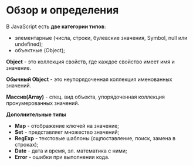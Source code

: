 # Обзор и определения
 В JavaScript есть **две категории типов**:

 - элементарные (числа, строки, булевские значения, Symbol, null или undefined);
 - объектные (Object);

 **Object** - это коллекция свойств, где каждое свойство имеет имя и значение. 

 **Обычный Object** - это неупорядоченная коллекция именованных значений.
 
 **Массив(Array)** - спец. вид объекта, упорядоченная коллекция пронумерованных значений.

**Дополнительные типы**

- **Map** - отображение ключей на значение;
- **Set** - представляет множество значений;
- **RegExp** - текстовые шаблоны (сщпоставление, поиск, замена в строках);
- **Date** - дата и время, эл. математика с ними;
- **Error** - ошибки при выполнении кода.




